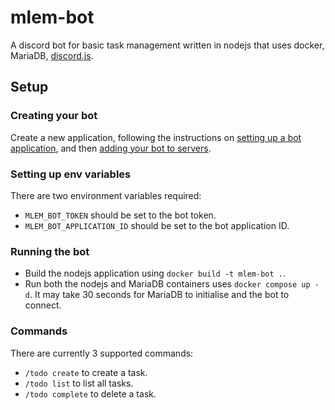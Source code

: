 # mlem-bot

A discord bot for basic task management written in nodejs that uses docker, MariaDB, [discord.js](https://discord.js.org/#/).

## Setup

### Creating your bot

Create a new application, following the instructions on [setting up a bot application](https://discordjs.guide/preparations/setting-up-a-bot-application.html#creating-your-bot), and then [adding your bot to servers](https://discordjs.guide/preparations/adding-your-bot-to-servers.html#bot-invite-links).

### Setting up env variables

There are two environment variables required:

- `MLEM_BOT_TOKEN` should be set to the bot token.
- `MLEM_BOT_APPLICATION_ID` should be set to the bot application ID.

### Running the bot

- Build the nodejs application using `docker build -t mlem-bot .`.
- Run both the nodejs and MariaDB containers uses `docker compose up -d`. It may take 30 seconds for MariaDB to initialise and the bot to connect.

### Commands

There are currently 3 supported commands:

- `/todo create` to create a task.
- `/todo list` to list all tasks.
- `/todo complete` to delete a task.
